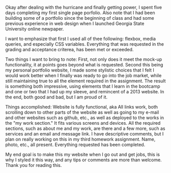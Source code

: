 Okay after dealing with the hurricane and finally getting power, I spent five days completing my first single page porfolio. Also note that I had been building some of a portfolio since the beginning of class and had some previous experience in web design when I launched Georgia State University online newpaper.

I want to emphasize that first I used all of thee following: flexbox, media queries, and especially CSS variables. Everything that was requested in the grading and acceptance criterea, has been met or exceeded.

Two things I want to bring to note: First, not only does it meet  the mock-up functionality, it at points goes beyond what is requested. Second this being my personal portfolio website, I made some stylistic choices that I felt I would work better when I finally was ready to go into the job market, while still maintaining true to all the element required in the assignment. The result is something both impressive, using elements that I learn in the bootcamp and one or two that I had up my sleeve, and remincent of a 2013 website. In the end, both good and bad, but I am proud of it.

Things accomplished: Website is fully functional, aka All links work, both scrolling down to other parts of the website as well as going to my e-mail and other websites such as github, etc., as well as deployed to the works in the "my work section." It fits various screens and devices. All the required sections, such as about me and my work, are there and a few more, such as services and an email and message link. I have descriptive comments, but I plan on really working on this in my third homework assignment. Name, photo, etc., all present. Everything requested has been completed.

My end goal is to make this my website when I go out and get jobs, this is why I styled it this way, and any tips or comments are more than welcome. Thank you for reading this.
